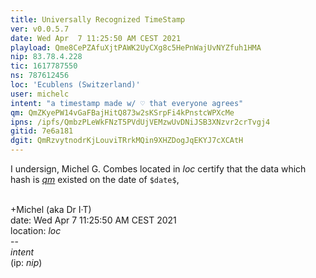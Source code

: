 ```yaml
---
title: Universally Recognized TimeStamp
ver: v0.0.5.7
date: Wed Apr  7 11:25:50 AM CEST 2021
playload: Qme8CePZAfuXjtPAWK2UyCXg8c5HePnWajUvNYZfuh1HMA
nip: 83.78.4.228
tic: 1617787550
ns: 787612456
loc: 'Ecublens (Switzerland)'
user: michelc
intent: "a timestamp made w/ ♡ that everyone agrees"
qm: QmZKyePW14vGaFBajHitQ873w2sKSrpFi4kPnstcWPXcMe
ipns: /ipfs/QmbzPLeWkFNzT5PVdUjVEMzwUvDNiJSB3XNzvr2crTvgj4
gitid: 7e6a181
dgit: QmRzvytnodrKjLouviTRrkMQin9XHZDogJqEKYJ7cXCAtH
---
```

<meta charset="utf8">

I undersign, Michel G. Combes located in $loc$
certify that
 the data which hash is [$qm$][1] existed on the date of ``$date$``,

<br>+Michel (aka Dr I·T)
<br>date: Wed Apr  7 11:25:50 AM CEST 2021
<br>location: $loc$
<br>--&nbsp;
<br>$intent$
<br>(ip: $nip$)


[1]: https://gateway.ipfs.io/ipfs/$qm$
